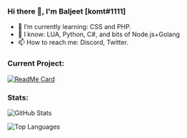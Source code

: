 ### Hi there 👋, I'm Baljeet [komt#1111]

- 🌱 I’m currently learning: CSS and PHP.
- 🤗 I know: LUA, Python, C#, and bits of Node.js+Golang
- 📫 How to reach me: Discord, Twitter.

### Current Project:

[![ReadMe Card](https://github-readme-stats.vercel.app/api/pin/?username=3xq&repo=Lua_Language_Library&show_owner=true&theme=radical)](https://github.com/3xq/Lua_Language_Library)

### Stats:

![GitHub Stats](https://github-readme-stats.vercel.app/api?username=3xq&show_icons=true&theme=radical)

![Top Languages](https://github-readme-stats.vercel.app/api/top-langs/?username=3xq&layout=compact&theme=radical&langs_count=10?exclude_repo=UntitledX)
